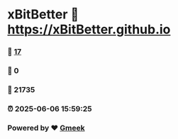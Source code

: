 # xBitBetter :link: https://xBitBetter.github.io 
### :page_facing_up: [17](https://xBitBetter.github.io/tag.html) 
### :speech_balloon: 0 
### :hibiscus: 21735 
### :alarm_clock: 2025-06-06 15:59:25 
### Powered by :heart: [Gmeek](https://github.com/Meekdai/Gmeek)
